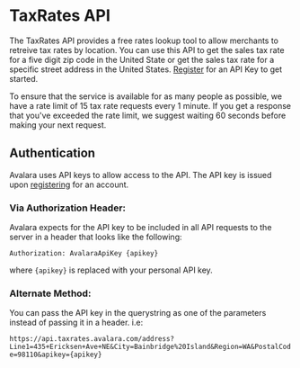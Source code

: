 # TaxRates API
The TaxRates API provides a free rates lookup tool to allow merchants to retreive tax rates by location. You can use this API to get the sales tax rate for a five digit zip code in the United State or get the sales tax rate for a specific street address in the United States. <a href="http://taxratesapi.avalara.com/" target="_parent">Register</a> for an API Key to get started.

<aside class='notice'> To ensure that the service is available for as many people as possible, we have a rate limit of 15 tax rate requests every 1 minute. If you get a response that you've exceeded the rate limit, we suggest waiting 60 seconds before making your next request. </aside>

## Authentication
Avalara uses API keys to allow access to the API. 
The API key is issued upon <a href="http://taxratesapi.avalara.com/" target="_parent">registering</a> for an account. 

### Via Authorization Header:
Avalara expects for the API key to be included in all API requests to the server in a header that looks like the following:

`Authorization: AvalaraApiKey {apikey}`

where `{apikey}` is replaced with your personal API key.

### Alternate Method: 
You can pass the API key in the querystring as one of the parameters instead of 
passing it in a header. i.e:

 `https://api.taxrates.avalara.com/address?Line1=435+Ericksen+Ave+NE&City=Bainbridge%20Island&Region=WA&PostalCode=98110&apikey={apikey}`
